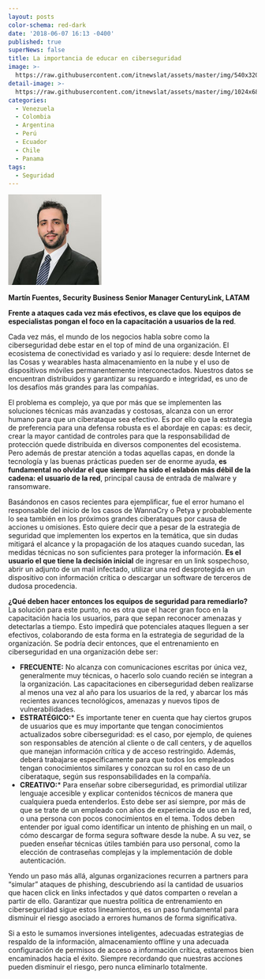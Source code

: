 ```yaml
---
layout: posts
color-schema: red-dark
date: '2018-06-07 16:13 -0400'
published: true
superNews: false
title: La importancia de educar en ciberseguridad
image: >-
  https://raw.githubusercontent.com/itnewslat/assets/master/img/540x320/CenturyLink-p.jpg
detail-image: >-
  https://raw.githubusercontent.com/itnewslat/assets/master/img/1024x680/CenturyLink-g.jpg
categories:
  - Venezuela
  - Colombia
  - Argentina
  - Perú
  - Ecuador
  - Chile
  - Panama
tags:
  - Seguridad
---
```

![](https://raw.githubusercontent.com/itnewslat/assets/master/img/300x300/Martin-Fuentes.jpg)

**Martín Fuentes, Security Business Senior Manager CenturyLink, LATAM**

**Frente a ataques cada vez más efectivos, es clave que los equipos de especialistas pongan el foco en la capacitación a usuarios de la red**.

Cada vez más, el mundo de los negocios habla sobre como la ciberseguridad debe estar en el top of mind de una organización. El ecosistema de conectividad es variado y así lo requiere: desde Internet de las Cosas y wearables hasta almacenamiento en la nube y el uso de dispositivos móviles permanentemente interconectados. Nuestros datos se encuentran distribuidos y garantizar su resguardo e integridad, es uno de los desafíos más grandes para las compañías.

El problema es complejo, ya que por más que se implementen las soluciones técnicas más avanzadas y costosas, alcanza con un error humano para que un ciberataque sea efectivo. Es por ello que la estrategia de preferencia para una defensa robusta es el abordaje en capas: es decir, crear la mayor cantidad de controles para que la responsabilidad de protección quede distribuida en diversos componentes del ecosistema. Pero además de prestar atención a todas aquellas capas, en donde la tecnología y las buenas prácticas pueden ser de enorme ayuda, **es fundamental no olvidar el que siempre ha sido el eslabón más débil de la cadena: el usuario de la red**, principal causa de entrada de malware y ransomware.

Basándonos en casos recientes para ejemplificar, fue el error humano el responsable del inicio de los casos de WannaCry o Petya y probablemente lo sea también en los próximos grandes ciberataques por causa de acciones u omisiones. Esto quiere decir que a pesar de la estrategia de seguridad que implementen los expertos en la temática, que sin dudas mitigará el alcance y la propagación de los ataques cuando sucedan, las medidas técnicas no son suficientes para proteger la información. **Es el usuario el que tiene la decisión inicial** de ingresar en un link sospechoso, abrir un adjunto de un mail infectado, utilizar una red desprotegida en un dispositivo con información crítica o descargar un software de terceros de dudosa procedencia.

**¿Qué deben hacer entonces los equipos de seguridad para remediarlo?** La solución para este punto, no es otra que el hacer gran foco en la capacitación hacia los usuarios, para que sepan reconocer amenazas y detectarlas a tiempo. Esto impedirá que potenciales ataques lleguen a ser efectivos, colaborando de esta forma en la estrategia de seguridad de la organización.  Se podría decir entonces, que el entrenamiento en ciberseguridad en una organización debe ser:

- **FRECUENTE:** No alcanza con comunicaciones escritas por única vez, generalmente muy técnicas, o hacerlo solo cuando recién se integran a la organización. Las capacitaciones en ciberseguridad deben realizarse al menos una vez al año para los usuarios de la red, y abarcar los más recientes avances tecnológicos, amenazas y nuevos tipos de vulnerabilidades.
- **ESTRATÉGICO:*** Es importante tener en cuenta que hay ciertos grupos de usuarios que es muy importante que tengan conocimientos actualizados sobre ciberseguridad: es el caso, por ejemplo, de quienes son responsables de atención al cliente o de call centers, y de aquellos que manejan información crítica y de acceso restringido. Además, deberá trabajarse específicamente para que todos los empleados tengan conocimientos similares y conozcan su rol en caso de un ciberataque, según sus responsabilidades en la compañía.
- **CREATIVO:*** Para enseñar sobre ciberseguridad, es primordial utilizar lenguaje accesible y explicar contenidos técnicos de manera que cualquiera pueda entenderlos. Esto debe ser así siempre, por más de que se trate de un empleado con años de experiencia de uso en la red, o una persona con pocos conocimientos en el tema. Todos deben entender por igual como identificar un intento de phishing en un mail, o cómo descargar de forma segura software desde la nube. A su vez, se pueden enseñar técnicas útiles también para uso personal, como la elección de contraseñas complejas y la implementación de doble autenticación.

Yendo un paso más allá, algunas organizaciones recurren a partners para “simular” ataques de phishing, descubriendo así la cantidad de usuarios que hacen click en links infectados y qué datos comparten o revelan a partir de ello. 
Garantizar que nuestra política de entrenamiento en ciberseguridad sigue estos lineamientos, es un paso fundamental para disminuir el riesgo asociado a errores humanos de forma significativa. 

Si a esto le sumamos inversiones inteligentes, adecuadas estrategias de respaldo de la información, almacenamiento offline y una adecuada configuración de permisos de acceso a información crítica, estaremos bien encaminados hacia el éxito. Siempre recordando que nuestras acciones pueden disminuir el riesgo, pero nunca eliminarlo totalmente.